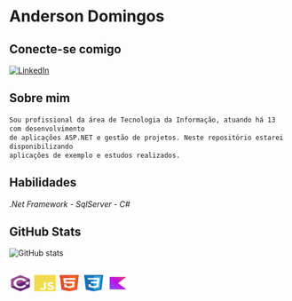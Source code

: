 # **Anderson Domingos**

## **Conecte-se comigo**
[![LinkedIn](https://img.shields.io/badge/LinkedIn-000?style=for-the-badge&logo=linkedin&logoColor=0E76A8)](https://www.linkedin.com/in/anderson-domingos/)

## **Sobre mim**

```
Sou profissional da área de Tecnologia da Informação, atuando há 13 com desenvolvimento
de aplicações ASP.NET e gestão de projetos. Neste repositório estarei disponibilizando
aplicações de exemplo e estudos realizados.
```

## **Habilidades**
*.Net Framework - SqlServer - C#*

## **GitHub Stats**
![GitHub stats](https://github-readme-stats-git-masterrstaa-rickstaa.vercel.app/api?username=andersondom&hide_title=true&show_icons=true&include_all_commits=false&count_private=true&line_height=25&hide=issues&bg_color=000&title_color=FF00F6&text_color=FFF&border_radius=3&border_color=36123c&icon_color=FF00F6&theme=jolly)
<div style="display: inline_block"><br>
  <img align="center" alt="Andoming-Csharp" height="30" width="40" src="https://raw.githubusercontent.com/devicons/devicon/master/icons/csharp/csharp-original.svg">
  <img align="center" alt="Andoming-Js" height="30" width="40" src="https://raw.githubusercontent.com/devicons/devicon/master/icons/javascript/javascript-plain.svg">
  <img align="center" alt="Andoming-HTML" height="30" width="40" src="https://raw.githubusercontent.com/devicons/devicon/master/icons/html5/html5-original.svg">
  <img align="center" alt="Andoming-CSS" height="30" width="40" src="https://raw.githubusercontent.com/devicons/devicon/master/icons/css3/css3-original.svg">
  <!--<img align="center" alt="Andoming-React" height="30" width="40" src="https://raw.githubusercontent.com/devicons/devicon/master/icons/react/react-original.svg">-->  
  <img align="center" alt="Andoming-Kotlin" height="30" width="40" src="https://raw.githubusercontent.com/devicons/devicon/master/icons/kotlin/kotlin-original.svg">
</div>

